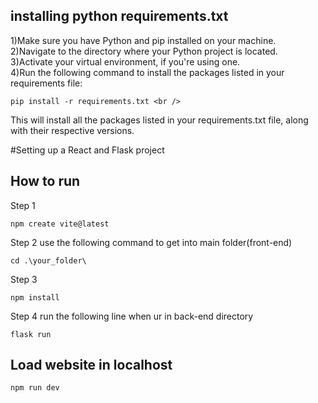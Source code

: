 ## installing python requirements.txt <br />
1)Make sure you have Python and pip installed on your machine.  <br />
2)Navigate to the directory where your Python project is located. <br />
3)Activate your virtual environment, if you're using one. <br />
4)Run the following command to install the packages listed in your requirements file: <br />
```
pip install -r requirements.txt <br />
```
This will install all the packages listed in your requirements.txt file, along with their respective versions. <br />

#Setting up a React and Flask project

## How to run
Step 1
```
npm create vite@latest
```
Step 2 
use the following command to get into main folder(front-end)<br />
```
cd .\your_folder\
```
Step 3
```
npm install
```

Step 4
run the following line when ur in back-end directory<br />
```
flask run
```

## Load website in localhost
```
npm run dev
```

